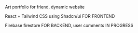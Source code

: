 Art portfolio for friend, dynamic website 




React + Tailwind CSS using Shadcn/ui FOR FRONTEND



Firebase firestore FOR BACKEND, user comments IN PROGRESS
